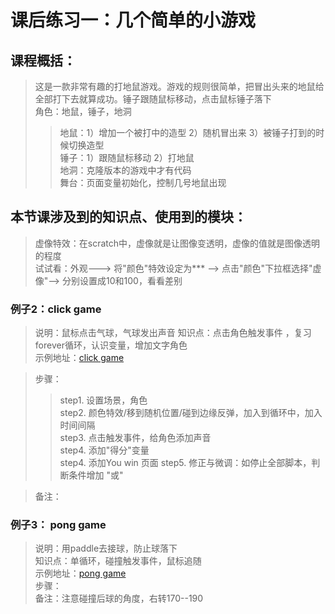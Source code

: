 # 课后练习一：几个简单的小游戏

## 课程概括：   
> 这是一款非常有趣的打地鼠游戏。游戏的规则很简单，把冒出头来的地鼠给全部打下去就算成功。锤子跟随鼠标移动，点击鼠标锤子落下     
> 角色：地鼠，锤子，地洞    
>> 地鼠：1）增加一个被打中的造型 2）随机冒出来 3）被锤子打到的时候切换造型    
>> 锤子：1）跟随鼠标移动  2）打地鼠   
>> 地洞：克隆版本的游戏中才有代码   
>> 舞台：页面变量初始化，控制几号地鼠出现   



## 本节课涉及到的知识点、使用到的模块：  
> 虚像特效：在scratch中，虚像就是让图像变透明，虚像的值就是图像透明的程度     
  试试看：外观---> 将"颜色"特效设定为*** --> 点击"颜色"下拉框选择"虚像"--> 分别设置成10和100，看看差别

### 例子2：click game
> 说明：鼠标点击气球，气球发出声音
> 知识点：点击角色触发事件 ，复习forever循环，认识变量，增加文字角色  
> 示例地址：[click game](https://scratch.mit.edu/projects/322778834/editor)

> 步骤： 
>> step1. 设置场景，角色   
>> step2. 颜色特效/移到随机位置/碰到边缘反弹，加入到循环中，加入时间间隔     
>> step3. 点击触发事件，给角色添加声音      
>> step4. 添加"得分"变量    
>> step4. 添加You win 页面
>> step5. 修正与微调：如停止全部脚本，判断条件增加 "或"

> 备注：


### 例子3： pong game   
> 说明：用paddle去接球，防止球落下  
> 知识点：单循环，碰撞触发事件，鼠标追随   
> 示例地址：[pong game](https://scratch.mit.edu/projects/322751495/editor)   
> 步骤：  
> 备注：注意碰撞后球的角度，右转170--190
 
